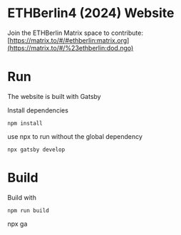 # ETHBerlin4 (2024) Website

Join the ETHBerlin Matrix space to contribute: [https://matrix.to/#/#ethberlin:matrix.org](https://matrix.to/#/%23ethberlin:dod.ngo)

# Run

The website is built with Gatsby

Install dependencies

```
npm install
```

use npx to run without the global dependency

```
npx gatsby develop
```

# Build

Build with

```
npm run build
```
npx ga